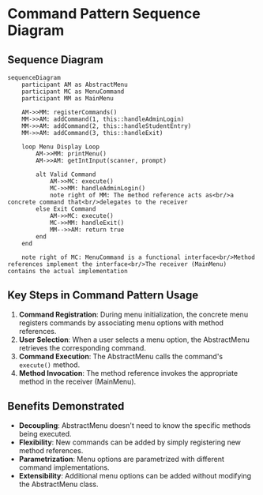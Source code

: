 # Command Pattern Sequence Diagram

## Sequence Diagram

```mermaid
sequenceDiagram
    participant AM as AbstractMenu
    participant MC as MenuCommand
    participant MM as MainMenu

    AM->>MM: registerCommands()
    MM->>AM: addCommand(1, this::handleAdminLogin)
    MM->>AM: addCommand(2, this::handleStudentEntry)
    MM->>AM: addCommand(3, this::handleExit)

    loop Menu Display Loop
        AM->>MM: printMenu()
        AM->>AM: getIntInput(scanner, prompt)

        alt Valid Command
            AM->>MC: execute()
            MC->>MM: handleAdminLogin()
            note right of MM: The method reference acts as<br/>a concrete command that<br/>delegates to the receiver
        else Exit Command
            AM->>MC: execute()
            MC->>MM: handleExit()
            MM-->>AM: return true
        end
    end

    note right of MC: MenuCommand is a functional interface<br/>Method references implement the interface<br/>The receiver (MainMenu) contains the actual implementation
```

## Key Steps in Command Pattern Usage

1. **Command Registration**: During menu initialization, the concrete menu registers commands by associating menu options with method references.
2. **User Selection**: When a user selects a menu option, the AbstractMenu retrieves the corresponding command.
3. **Command Execution**: The AbstractMenu calls the command's `execute()` method.
4. **Method Invocation**: The method reference invokes the appropriate method in the receiver (MainMenu).

## Benefits Demonstrated

- **Decoupling**: AbstractMenu doesn't need to know the specific methods being executed.
- **Flexibility**: New commands can be added by simply registering new method references.
- **Parametrization**: Menu options are parametrized with different command implementations.
- **Extensibility**: Additional menu options can be added without modifying the AbstractMenu class.